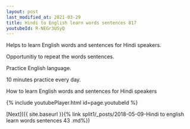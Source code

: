 ```yaml
---
layout: post
last_modified_at: 2021-03-29
title: Hindi to English learn words sentences 817 
youtubeId: R-NEGr3USyQ
---
```

 
 
Helps to learn English words and sentences for Hindi speakers.

Opportunitiy to repeat the words sentences. 

Practice English language. 
 
10 minutes practice every day. 
 
How to learn English words and sentences for Hindi speakers 
 
{% include youtubePlayer.html id=page.youtubeId %}
 
 
[Next]({{ site.baseurl }}{% link  split1/_posts/2018-05-09-Hindi to english learn words sentences 43 .md%})
 
